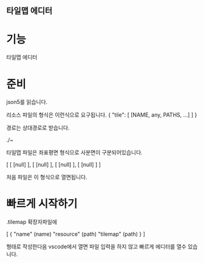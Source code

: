 ## 타일맵 에디터

# 기능
타일맵 에디터

# 준비

json5를 읽습니다.

리소스 파일의 형식은
이런식으로 요구됩니다.
{
    "tile": [
        [NAME, any, PATHS, ...]
    ]
}

경로는 상대경로로 받습니다.

./~

타일맵 파일은 좌표평면 형식으로 사분면이 구분되어있습니다.

[
    [
        [null]
    ],
    [
        [null]
    ],
    [
        [null]
    ],
    [
        [null]
    ]
]

처음 파일은 이 형식으로 열면됩니다.

# 빠르게 시작하기

.tilemap 확장자파일에

[
    {
        "name" (name)
        "resource" (path)
        "tilemap" (path)
    }
]

형태로 작성한다음
vscode에서 열면 파일 입력을 하지 않고
빠르게 에디터를 열수 있습니다.